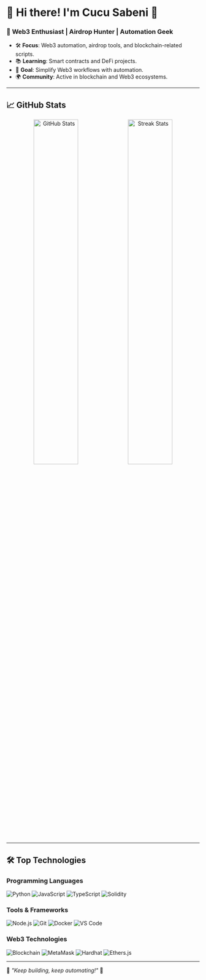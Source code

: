 # 🌟 Hi there! I'm **Cucu Sabeni** 👋  

### 🚀 **Web3 Enthusiast | Airdrop Hunter | Automation Geek**

- 🛠 **Focus**: Web3 automation, airdrop tools, and blockchain-related scripts.  
- 📚 **Learning**: Smart contracts and DeFi projects.  
- 🎯 **Goal**: Simplify Web3 workflows with automation.  
- 🌍 **Community**: Active in blockchain and Web3 ecosystems.  

---

## 📈 **GitHub Stats**

<p align="center">
  <img src="https://github-readme-stats.vercel.app/api?username=mbrx10&show_icons=true&theme=radical&hide_border=true" width="48%" alt="GitHub Stats" />
  <img src="https://github-readme-streak-stats.herokuapp.com/?user=mbrx10&theme=radical&hide_border=true" width="48%" alt="Streak Stats" />
</p>

---

## 🛠 **Top Technologies**

### Programming Languages
![Python](https://img.shields.io/badge/Python-3.13.1-blue?style=flat&logo=python&logoColor=white) 
![JavaScript](https://img.shields.io/badge/JavaScript-ES6-yellow?style=flat&logo=javascript&logoColor=black) 
![TypeScript](https://img.shields.io/badge/TypeScript-5.2.1-blue?style=flat&logo=typescript&logoColor=white) 
![Solidity](https://img.shields.io/badge/Solidity-0.8.0-gray?style=flat&logo=solidity&logoColor=white)

### Tools & Frameworks
![Node.js](https://img.shields.io/badge/Node.js-22.12.0-green?style=flat&logo=node.js&logoColor=white) 
![Git](https://img.shields.io/badge/Git-2.47.1-red?style=flat&logo=git&logoColor=white) 
![Docker](https://img.shields.io/badge/Docker-23.0.1-blue?style=flat&logo=docker&logoColor=white) 
![VS Code](https://img.shields.io/badge/VS%20Code-1.82.1-blue?style=flat&logo=visualstudiocode&logoColor=white)

### Web3 Technologies
![Blockchain](https://img.shields.io/badge/Blockchain-Web3-purple?style=flat&logo=ethereum&logoColor=white) 
![MetaMask](https://img.shields.io/badge/MetaMask-Wallet-orange?style=flat&logo=metamask&logoColor=white) 
![Hardhat](https://img.shields.io/badge/Hardhat-Development-yellow?style=flat&logo=ethereum&logoColor=white) 
![Ethers.js](https://img.shields.io/badge/Ethers.js-Library-blue?style=flat&logo=javascript&logoColor=white)

---

🚀 *"Keep building, keep automating!"* 🚀  
